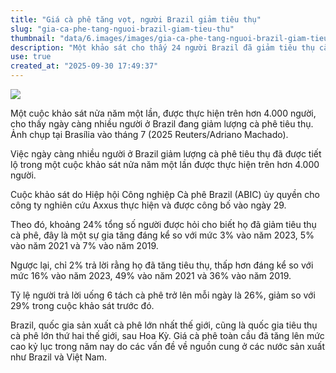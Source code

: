 ```yaml
---
title: "Giá cà phê tăng vọt, người Brazil giảm tiêu thụ"
slug: "gia-ca-phe-tang-nguoi-brazil-giam-tieu-thu"
thumbnail: "data/6.images/images/gia-ca-phe-tang-nguoi-brazil-giam-tieu-thu.webp"
description: "Một khảo sát cho thấy 24 người Brazil đã giảm tiêu thụ cà phê do giá tăng cao. Brazil là nhà sản xuất lớn nhất và tiêu thụ cà phê lớn thứ hai thế giới."
use: true
created_at: "2025-09-30 17:49:37"
---
```


![](/images/20250930-00000071-reut-000-1-view.webp)

Một cuộc khảo sát nửa năm một lần, được thực hiện trên hơn 4.000 người, cho thấy ngày càng nhiều người ở Brazil đang giảm lượng cà phê tiêu thụ. Ảnh chụp tại Brasília vào tháng 7 (2025 Reuters/Adriano Machado).

Việc ngày càng nhiều người ở Brazil giảm lượng cà phê tiêu thụ đã được tiết lộ trong một cuộc khảo sát nửa năm một lần được thực hiện trên hơn 4.000 người.

Cuộc khảo sát do Hiệp hội Công nghiệp Cà phê Brazil (ABIC) ủy quyền cho công ty nghiên cứu Axxus thực hiện và được công bố vào ngày 29.

Theo đó, khoảng 24% tổng số người được hỏi cho biết họ đã giảm tiêu thụ cà phê, đây là một sự gia tăng đáng kể so với mức 3% vào năm 2023, 5% vào năm 2021 và 7% vào năm 2019.

Ngược lại, chỉ 2% trả lời rằng họ đã tăng tiêu thụ, thấp hơn đáng kể so với mức 16% vào năm 2023, 49% vào năm 2021 và 36% vào năm 2019.

Tỷ lệ người trả lời uống 6 tách cà phê trở lên mỗi ngày là 26%, giảm so với 29% trong cuộc khảo sát trước đó.

Brazil, quốc gia sản xuất cà phê lớn nhất thế giới, cũng là quốc gia tiêu thụ cà phê lớn thứ hai thế giới, sau Hoa Kỳ. Giá cà phê toàn cầu đã tăng lên mức cao kỷ lục trong năm nay do các vấn đề về nguồn cung ở các nước sản xuất như Brazil và Việt Nam.